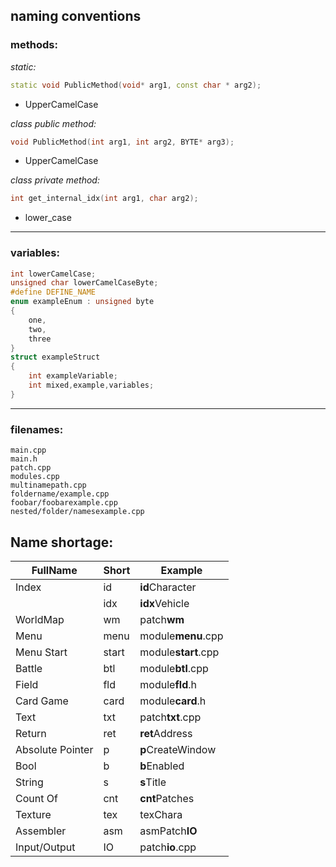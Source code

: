 ## naming conventions

### methods:

*static:*

```cpp
static void PublicMethod(void* arg1, const char * arg2); 
```

- UpperCamelCase

*class public method:*

```cpp
void PublicMethod(int arg1, int arg2, BYTE* arg3); 
```

- UpperCamelCase

*class private method:*

```cpp
int get_internal_idx(int arg1, char arg2);
```

- lower_case

* * *

### variables:

```cpp
int lowerCamelCase;
unsigned char lowerCamelCaseByte;
#define DEFINE_NAME
enum exampleEnum : unsigned byte
{
    one,
    two,
    three
}
struct exampleStruct
{
    int exampleVariable;
    int mixed,example,variables;
}
```

* * *

### filenames:

```
main.cpp
main.h
patch.cpp
modules.cpp
multinamepath.cpp
foldername/example.cpp
foobar/foobarexample.cpp
nested/folder/namesexample.cpp
```

## Name shortage:

|FullName|Short|Example|
| --- | --- | --- |
| Index | id |**id**Character|
| |idx|**idx**Vehicle|
| WorldMap | wm |patch**wm**|
| Menu | menu|module**menu**.cpp|
| Menu Start | start | module**start**.cpp|
| Battle | btl | module**btl**.cpp|
| Field | fld | module**fld**.h|
| Card Game | card | module**card**.h|
| Text | txt | patch**txt**.cpp|
| Return | ret | **ret**Address |
| Absolute Pointer | p | **p**CreateWindow
| Bool | b | **b**Enabled |
| String | s | **s**Title |
| Count Of | cnt | **cnt**Patches |
| Texture | tex | texChara |
| Assembler | asm | asmPatch**IO** |
| Input/Output | IO | patch**io**.cpp |
